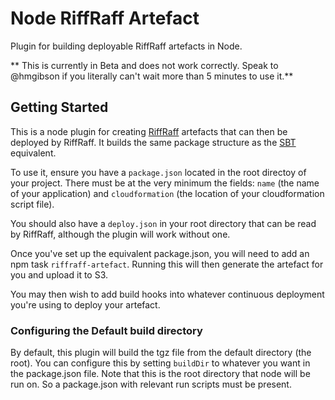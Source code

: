 # Node RiffRaff Artefact

Plugin for building deployable RiffRaff artefacts in Node.

** This is currently in Beta and does not work correctly. Speak to @hmgibson if you literally can't wait more than 5 minutes to use it.**

## Getting Started
This is a node plugin for creating
[RiffRaff](https://github.com/guardian/deploy)
artefacts that can then
be deployed by RiffRaff. It builds the same package structure as the
[SBT](https://github.com/guardian/riffraff-artifact) equivalent.

To use it, ensure you have a ```package.json``` located in the root
directoy of your project. There must be at the very minimum the
fields: ```name``` (the name of your application) and
```cloudformation``` (the location of your cloudformation script
file).

You should also have a ```deploy.json``` in your root directory that
can be read by RiffRaff, although the plugin will work without one.

Once you've set up the equivalent package.json, you will need to add
an npm task ```riffraff-artefact```. Running this will then generate
the artefact for you and upload it to S3.

You may then wish to add build hooks into whatever continuous
deployment you're using to deploy your artefact.

### Configuring the Default build directory
By default, this plugin will build the tgz file from the default
directory (the root). You can configure this by setting ```buildDir```
to whatever you want in the package.json file. Note that this is the
root directory that node will be run on. So a package.json with
relevant run scripts must be present.
